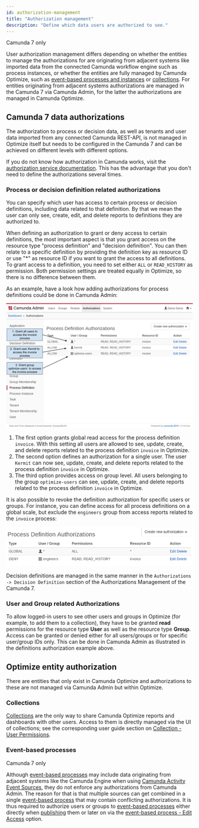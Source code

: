 ```yaml
---
id: authorization-management
title: "Authorization management"
description: "Define which data users are authorized to see."
---
```


<span class="badge badge--platform">Camunda 7 only</span>

User authorization management differs depending on whether the entities to manage the authorizations for are originating from adjacent systems like imported data from the connected Camunda workflow engine such as process instances, or whether the entities are fully managed by Camunda Optimize, such as [event-based processes and instances][event-based-processes] or [collections](components/optimize/userguide/collections-dashboards-reports.md). For entities originating from adjacent systems authorizations are managed in the Camunda 7 via Camunda Admin, for the latter the authorizations are managed in Camunda Optimize.

## Camunda 7 data authorizations

The authorization to process or decision data, as well as tenants and user data imported from any connected Camunda REST-API, is not managed in Optimize itself but needs to be configured in the Camunda 7 and can be achieved on different levels with different options.

If you do not know how authorization in Camunda works, visit the [authorization service documentation](https://docs.camunda.org/manual/latest/user-guide/process-engine/authorization-service/). This has the advantage that you don't need to define the authorizations several times.

### Process or decision definition related authorizations

You can specify which user has access to certain process or decision definitions, including data related to that definition. By that we mean the user can only see, create, edit, and delete reports to definitions they are authorized to.

When defining an authorization to grant or deny access to certain definitions, the most important aspect is that you grant access on the resource type "process definition" and "decision definition". You can then relate to a specific definition by providing the definition key as resource ID or use "\*" as resource ID if you want to grant the access to all definitions. To grant access to a definition, you need to set either `ALL` or `READ_HISTORY` as permission. Both permission settings are treated equally in Optimize, so there is no difference between them.

As an example, have a look how adding authorizations for process definitions could be done in Camunda Admin:

![Grant Optimize Access in Admin](img/Admin-GrantDefinitionAuthorizations.png)

1. The first option grants global read access for the process definition `invoice`. With this setting all users are allowed to see, update, create, and delete reports related to the process definition `invoice` in Optimize.
2. The second option defines an authorization for a single user. The user `Kermit` can now see, update, create, and delete reports related to the process definition `invoice` in Optimize.
3. The third option provides access on group level. All users belonging to the group `optimize-users` can see, update, create, and delete reports related to the process definition `invoice` in Optimize.

It is also possible to revoke the definition authorization for specific users or groups. For instance, you can define access for all process definitions on a global scale, but exclude the `engineers` group from access reports related to the `invoice` process:

![Revoke Optimize Access for group 'engineers' in Admin](img/Admin-RevokeDefinitionAuthorization.png)

Decision definitions are managed in the same manner in the `Authorizations -> Decision Definition` section of the Authorizations Management of the Camunda 7.

### User and Group related Authorizations

To allow logged-in users to see other users and groups in Optimize (for example, to add them to a collection), they have to be granted **read** permissions for the resource type **User** as well as the resource type **Group**. Access can be granted or denied either for all users/groups or for specific user/group IDs only. This can be done in Camunda Admin as illustrated in the definitions authorization example above.

## Optimize entity authorization

There are entities that only exist in Camunda Optimize and authorizations to these are not managed via Camunda Admin but within Optimize.

### Collections

[Collections](components/optimize/userguide/collections-dashboards-reports.md) are the only way to share Camunda Optimize reports and dashboards with other users. Access to them is directly managed via the UI of collections; see the corresponding user guide section on [Collection - User Permissions](components/optimize/userguide/collections-dashboards-reports.md#user-permissions).

### Event-based processes

<span class="badge badge--platform">Camunda 7 only</span>

Although [event-based processes][event-based-processes] may include data originating from adjacent systems like the Camunda Engine when using [Camunda Activity Event Sources](/components/optimize/userguide/additional-features/event-based-processes.md#event-sources), they do not enforce any authorizations from Camunda Admin. The reason for that is that multiple sources can get combined in a single [event-based process][event-based-processes] that may contain conflicting authorizations. It is thus required to authorize users or groups to [event-based processes][event-based-processes] either directly when [publishing](/components/optimize/userguide/additional-features/event-based-processes.md#publishing-an-event-based-process) them or later on via the [event-based process - Edit Access](/components/optimize/userguide/additional-features/event-based-processes.md#event-based-process-list---edit-access) option.

[event-based-processes]: /components/optimize/userguide/additional-features/event-based-processes.md
